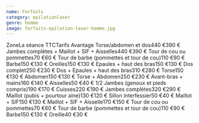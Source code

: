 ```yaml
---
name: Forfaits
category: epilationlaser
genre: homme
image: forfaits-epilation-laser-homme.jpg
---
```


<div class="grid grid-cols-3 gap-4 sm:text-base text-sm  max-w-[850px] text-center border border-black px-6 sm:px-12 py-8 mx-auto">
<span class="font-bold text-left">Zone</span><span class="font-bold">La séance TTC</span><span class="font-bold">Tarifs Avantage</span>
<span class="text-left">Torse/abdomen et dos</span><span>440 €</span><span>390 €</span>
<span class="text-left">Jambes complètes + Maillot + SIF + Aisselles</span><span>440 €</span><span>390 €</span>
<span class="text-left">Tour de cou ou pommettes</span><span>70 €</span><span>60 €</span>
<span class="text-left">Tour de barbe (pommettes et tour de cou)</span><span>110 €</span><span>90 €</span>
<span class="text-left">Barbe</span><span>150 €</span><span>130 €</span>
<span class="text-left">Oreilles</span><span>150 €</span><span>130 €</span>
<span class="text-left">Epaules + haut des bras</span><span>150 €</span><span>130 €</span>
<span class="text-left">Dos complet</span><span>250 €</span><span>230 €</span>
<span class="text-left">Dos + Epaules + haut des bras</span><span>310 €</span><span>280 €</span>
<span class="text-left">Torse</span><span>150 €</span><span>130 €</span>
<span class="text-left">Abdomen</span><span>150 €</span><span>130 €</span>
<span class="text-left">Torse + Abdomen</span><span>250 €</span><span>230 €</span>
<span class="text-left">Avant-bras + mains</span><span>160 €</span><span>140 €</span>
<span class="text-left">Aisselles</span><span>50 €</span><span>40 €</span>
<span class="text-left">1/2 Jambes (genoux et pieds compris)</span><span>190 €</span><span>170 €</span>
<span class="text-left">Cuisses</span><span>220 €</span><span>190 €</span>
<span class="text-left">Jambes complètes</span><span>320 €</span><span>290 €</span>
<span class="text-left">Maillot (pubis + pourtour aine)</span><span>130 €</span><span>120 €</span>
<span class="text-left">Sillon interfessier</span><span>50 €</span><span>40 €</span>
<span class="text-left">Maillot + SIF</span><span>150 €</span><span>130 €</span>
<span class="text-left">Maillot + SIF + Aisselle</span><span>170 €</span><span>150 €</span>
<span class="text-left">Tour de cou ou pommettes</span><span>70 €</span><span>60 €</span>
<span class="text-left">Tour de barbe (pommettes et tour de cou)</span><span>110 €</span><span>90 €</span>
<span class="text-left">Barbe</span><span>150 €</span><span>130 €</span>
<span class="text-left">Oreille</span><span>40 €</span><span>30 €</span>
</div>
